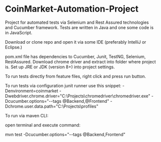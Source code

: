 # CoinMarket-Automation-Project

Project for automated tests via Selenium and Rest Assured technologies and Cucumber framework. Tests are written in Java and one some code is in JavaScript.

Download or clone repo and open it via some IDE (preferably IntelliJ or Eclipse.)

pom.xml file has dependencies to Cucumber, Junit, TestNG, Selenium, RestAssured. Download chrome driver and extract into folder where project is. Set up JRE or JDK (version 8+) into project settings.

To run tests directly from feature files, right click and press run button.

To run tests via configuration junit runner use this snippet: -Denvironment=coinmarket -Dwebdriver.chrome.driver="C:\Projects\chromedriver\chromedriver.exe" -Dcucumber.options="--tags @Backend,@Frontend" -Dchrome.user.data.path="C:\Projects\profiles"

To run via maven CLI:

open terminal and execute command:

mvn test -Dcucumber.options="--tags @Backend,Frontend"
